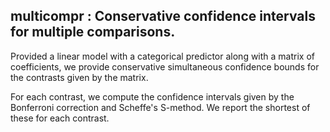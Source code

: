 ## multicompr : Conservative confidence intervals for multiple comparisons.

Provided a linear model with a categorical predictor along with a matrix of coefficients, we provide conservative simultaneous confidence bounds for the contrasts given by the matrix.

For each contrast, we compute the confidence intervals given by the Bonferroni correction and Scheffe's S-method. We report the shortest of these for each contrast.
